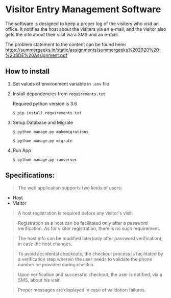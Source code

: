 # Visitor Entry Management Software

The software is designed to keep a proper log of the visiters who visit an office. It notifies the host about the visiters via an e-mail, and the visitor also gets the info about their visit via a SMS and an e-mail.

The problem statement to the content can be found here: https://summergeeks.in/static/assignments/summergeeks%202020%20-%20SDE%20Assignment.pdf


## How to install
 1. Set values of environment variable in `.env` file
 2. Install dependencies from `requirements.txt`

    Required python version is 3.6

    ```$ pip install requirements.txt```
 3. Setup Database and Migrate

    ```$ python manage.py makemigrations```

    ```$ python manage.py migrate```
 4. Run App

    ```$ python manage.py runserver```

## Specifications:

>The web application supports two kinds of users:

* Host
* Visitor

> A host registration is required before any visitor's visit.

> Registration as a host can be facilitated only after a password verification. As for visitor registration, there is no such requirement.

> The host info can be modified later(only after password verification), in case the host changes.

> To avoid accidental checkouts, the checkout process is facilitated by a verification step wherein the user needs to validate the phone number he provided during checkin.

> Upon verification and successful checkout, the user is notified, via a SMS, about his visit.

> Proper messages are displayed in case of validation failures.